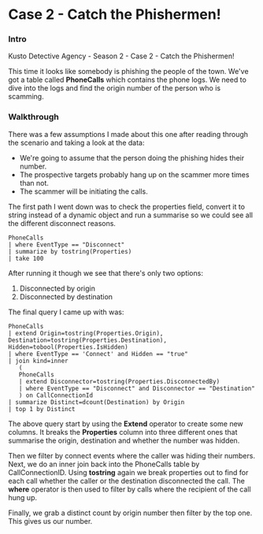 # Case 2 - Catch the Phishermen!

### Intro

Kusto Detective Agency - Season 2 - Case 2 - Catch the Phishermen!

This time it looks like somebody is phishing the people of the town. We've got a table called **PhoneCalls** which contains the phone logs. We need to dive into the logs and find the origin number of the person who is scamming.

### Walkthrough

There was a few assumptions I made about this one after reading through the scenario and taking a look at the data:

* We're going to assume that the person doing the phishing hides their number.
* The prospective targets probably hang up on the scammer more times than not.
* The scammer will be initiating the calls.

The first path I went down was to check the properties field, convert it to string instead of a dynamic object and run a summarise so we could see all the different disconnect reasons.

```kusto
PhoneCalls
| where EventType == "Disconnect"
| summarize by tostring(Properties)
| take 100
```

After running it though we see that there's only two options:

1. Disconnected by origin
2. Disconnected by destination

The final query I came up with was:

```kusto
PhoneCalls 
| extend Origin=tostring(Properties.Origin), Destination=tostring(Properties.Destination), Hidden=tobool(Properties.IsHidden) 
| where EventType == 'Connect' and Hidden == "true"
| join kind=inner 
   (
   PhoneCalls
   | extend Disconnector=tostring(Properties.DisconnectedBy)
   | where EventType == "Disconnect" and Disconnector == "Destination"
   ) on CallConnectionId
| summarize Distinct=dcount(Destination) by Origin
| top 1 by Distinct
```

The above query start by using the **Extend** operator to create some new columns. It breaks the **Properties** column into three different ones that summarise the origin, destination and whether the number was hidden.

Then we filter by connect events where the caller was hiding their numbers. Next, we do an inner join back into the PhoneCalls table by CallConnectionID. Using **tostring** again we break properties out to find for each call whether the caller or the destination disconnected the call. The **where** operator is then used to filter by calls where the recipient of the call hung up.

Finally, we grab a distinct count by origin number then filter by the top one. This gives us our number.

